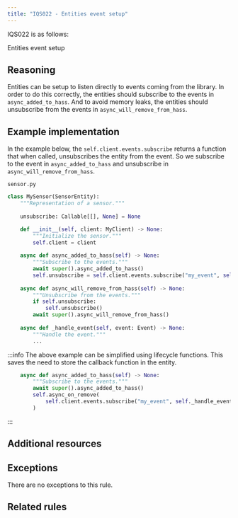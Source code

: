 ```yaml
---
title: "IQS022 - Entities event setup"
---
```


IQS022 is as follows:

Entities event setup

## Reasoning

Entities can be setup to listen directly to events coming from the library.
In order to do this correctly, the entities should subscribe to the events in `async_added_to_hass`.
And to avoid memory leaks, the entities should unsubscribe from the events in `async_will_remove_from_hass`.

## Example implementation

In the example below, the `self.client.events.subscribe` returns a function that when called, unsubscribes the entity from the event.
So we subscribe to the event in `async_added_to_hass` and unsubscribe in `async_will_remove_from_hass`.

`sensor.py`
```python
class MySensor(SensorEntity):
    """Representation of a sensor."""
    
    unsubscribe: Callable[[], None] = None

    def __init__(self, client: MyClient) -> None:
        """Initialize the sensor."""
        self.client = client
    
    async def async_added_to_hass(self) -> None:
        """Subscribe to the events."""
        await super().async_added_to_hass()
        self.unsubscribe = self.client.events.subscribe("my_event", self._handle_event)
    
    async def async_will_remove_from_hass(self) -> None:
        """Unsubscribe from the events."""
        if self.unsubscribe:
            self.unsubscribe()
        await super().async_will_remove_from_hass()
    
    async def _handle_event(self, event: Event) -> None:
        """Handle the event."""
        ...
```

:::info
The above example can be simplified using lifecycle functions.
This saves the need to store the callback function in the entity.
```python
    async def async_added_to_hass(self) -> None:
        """Subscribe to the events."""
        await super().async_added_to_hass()
        self.async_on_remove(
            self.client.events.subscribe("my_event", self._handle_event)
        )
```
:::

## Additional resources


## Exceptions

There are no exceptions to this rule.

## Related rules

